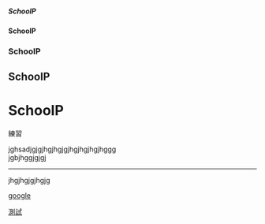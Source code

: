 ##### SchoolP
#### SchoolP
### SchoolP
## SchoolP
# SchoolP
練習


jghsadjgjgjhgjhgjgjhgjhgjhgjhggg<br>
jgbjhggjgjgj
<hr>
jhgjhgjgjhgjg<br>

[google](http://www.google.com/)

[測試](1.txt)

